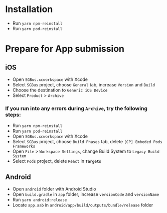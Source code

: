 # Installation

- Run `yarn npm-reinstall`
- Run `yarn pod-reinstall`

# Prepare for App submission

## iOS

- Open `SGBus.xcworkspace` with Xcode
- Select `SGBus` project, choose `General` tab, increase `Version` and `Build`
- Choose the destination to `Generic iOS Device`
- Select `Product` > `Archive`

### If you run into any errors during `Archive`, try the following steps:

- Run `yarn npm-reinstall`
- Run `yarn pod-reinstall`
- Open `SGBus.xcworkspace` with Xcode
- Select `SGBus` project, choose `Build Phases` tab, delete `[CP] Embeded Pods Frameworks`
- Open `File` > `Workspace Settings`, change Build System to `Legacy Build System`
- Select `Pods` project, delete `React` in **`Targets`**

## Android

- Open `android` folder with Android Studio
- Open `build.gradle` in `app` folder, increase `versionCode` and `versionName`
- Run `yarn android:release`
- Locate `app.aab` in `android/app/build/outputs/bundle/release` folder
